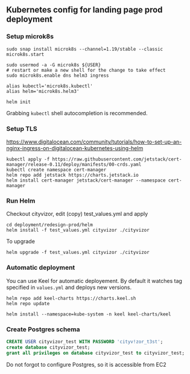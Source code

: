 ## Kubernetes config for landing page prod deployment


### Setup microk8s

```shell script
sudo snap install microk8s --channel=1.19/stable --classic
microk8s.start

sudo usermod -a -G microk8s ${USER}
# restart or make a new shell for the change to take effect
sudo microk8s.enable dns helm3 ingress

alias kubectl='microk8s.kubectl'
alias helm='microk8s.helm3'

helm init
```

Grabbing `kubectl` shell autocompletion is recommended.

### Setup TLS
https://www.digitalocean.com/community/tutorials/how-to-set-up-an-nginx-ingress-on-digitalocean-kubernetes-using-helm

```shell script
kubectl apply -f https://raw.githubusercontent.com/jetstack/cert-manager/release-0.11/deploy/manifests/00-crds.yaml
kubectl create namespace cert-manager
helm repo add jetstack https://charts.jetstack.io
helm install cert-manager jetstack/cert-manager --namespace cert-manager 
```

### Run Helm
Checkout cityvizor, edit (copy) test_values.yml and apply

```shell script
cd deployment/redesign-prod/helm
helm install -f test_values.yml cityvizor ./cityvizor 
```

To upgrade
```shell script
helm upgrade -f test_values.yml cityvizor ./cityvizor
```

### Automatic deployment
You can use Keel for automatic deployement. By default it watches tag specified in `values.yml` and deploys new versions.

```shell script
helm repo add keel-charts https://charts.keel.sh 
helm repo update

helm install --namespace=kube-system -n keel keel-charts/keel
```

### Create Postgres schema

```sql
CREATE USER cityvizor_test WITH PASSWORD 'cityv!zor_t3st';
create database cityvizor_test;
grant all privileges on database cityvizor_test to cityvizor_test;
```

Do not forgot to configure Postgres, so it is accessible from EC2
